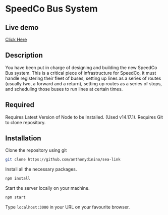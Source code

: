 # SpeedCo Bus System

## Live demo

[Click Here](https://sea-link.herokuapp.com/)

## Description

You have been put in charge of designing and building the new SpeedCo Bus system. This is a critical piece of infrastructure for SpeedCo, it must handle registering their fleet of buses, setting up lines as a series of routes (usually two, a forward and a return), setting up routes as a series of stops, and scheduling those buses to run lines at certain times.

## Required

Requires Latest Version of Node to be Installed. (Used v14.17.1).
Requires Git to clone repository.

## Installation
Clone the repository using git

```bash
git clone https://github.com/anthonydinino/sea-link
```


Install all the necessary packages.
```bash
npm install
```

Start the server locally on your machine.
```bash
npm start
```

Type `localhost:3000` in your URL on your favourite browser.












